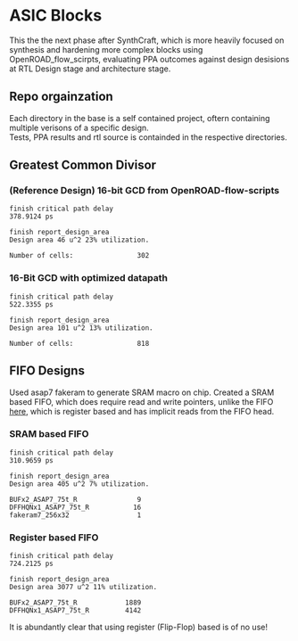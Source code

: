 # ASIC Blocks

This the the next phase after SynthCraft, which is more heavily focused on synthesis and hardening more complex blocks using OpenROAD_flow_scirpts, evaluating PPA outcomes against design desisions at RTL Design stage and architecture stage.

## Repo orgainzation

Each directory in the base is a self contained project, oftern containing multiple verisons of a specific design.  
Tests, PPA results and rtl source is containded in the respective directories.

<!-- Add desing methodology section Highlighst from CV -->

## Greatest Common Divisor

### (Reference Design) 16-bit GCD from OpenROAD-flow-scripts

    finish critical path delay
    378.9124 ps

    finish report_design_area
    Design area 46 u^2 23% utilization.

    Number of cells:                302

### 16-Bit GCD with optimized datapath

    finish critical path delay
    522.3355 ps

    finish report_design_area
    Design area 101 u^2 13% utilization.

    Number of cells:                818

<!-- Add testbench workload results and show how the optimized design is faster??, for a larger workload -->

## FIFO Designs
Used asap7 fakeram to generate SRAM macro on chip. Created a SRAM based FIFO, which does require read and write pointers, unlike the FIFO [here](https://github.com/aakash-n-gupta/SynthCraft), which is register based and has implicit reads from the FIFO head.

### SRAM based FIFO

    finish critical path delay
    310.9659 ps

    finish report_design_area
    Design area 405 u^2 7% utilization.

    BUFx2_ASAP7_75t_R               9
    DFFHQNx1_ASAP7_75t_R           16
    fakeram7_256x32                 1

### Register based FIFO

    finish critical path delay
    724.2125 ps

    finish report_design_area
    Design area 3077 u^2 11% utilization.

    BUFx2_ASAP7_75t_R            1889
    DFFHQNx1_ASAP7_75t_R         4142

It is abundantly clear that using register (Flip-Flop) based is of no use!